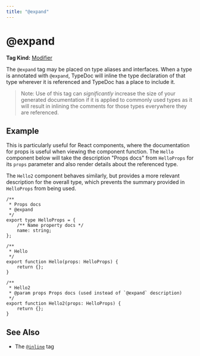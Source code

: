 ```yaml
---
title: "@expand"
---
```


# @expand

**Tag Kind:** [Modifier](../tags.md#modifier-tags)

The `@expand` tag may be placed on type aliases and interfaces. When a type is
annotated with `@expand`, TypeDoc will inline the type declaration of that type
wherever it is referenced and TypeDoc has a place to include it.

> Note: Use of this tag can _significantly_ increase the size of your generated
> documentation if it is applied to commonly used types as it will result in
> inlining the comments for those types everywhere they are referenced.

## Example

This is particularly useful for React components, where the documentation for
props is useful when viewing the component function. The `Hello` component below
will take the description "Props docs" from `HelloProps` for its `props`
parameter and also render details about the referenced type.

The `Hello2` component behaves similarly, but provides a more relevant
description for the overall type, which prevents the summary provided in
`HelloProps` from being used.

```tsx
/**
 * Props docs
 * @expand
 */
export type HelloProps = {
    /** Name property docs */
    name: string;
};

/**
 * Hello
 */
export function Hello(props: HelloProps) {
    return {};
}

/**
 * Hello2
 * @param props Props docs (used instead of `@expand` description)
 */
export function Hello2(props: HelloProps) {
    return {};
}
```

## See Also

-   The [`@inline`](inline.md) tag
